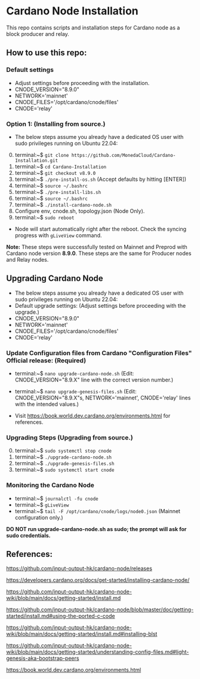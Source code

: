 # Cardano Node Installation

This repo contains scripts and installation steps for Cardano node as a block producer and relay.

## How to use this repo:

### Default settings

- Adjust settings before proceeding with the installation.
- CNODE_VERSION="8.9.0"
- NETWORK='mainnet'
- CNODE_FILES='/opt/cardano/cnode/files'
- CNODE='relay'

### Option 1: (Installing from source.)

- The below steps assume you already have a dedicated OS user with sudo privileges running on Ubuntu 22.04:

0. terminal:~$ `git clone https://github.com/MonedaCloud/Cardano-Installation.git`
1. terminal:~$ `cd Cardano-Installation`
2. terminal:~$ `git checkout v8.9.0`
3. terminal:~$ `./pre-install-os.sh` (Accept defaults by hitting [ENTER])
4. terminal:~$ `source ~/.bashrc`
5. terminal:~$ `./pre-install-libs.sh`
6. terminal:~$ `source ~/.bashrc`
7. terminal:~$ `./install-cardano-node.sh`
8. Configure env, cnode.sh, topology.json (Node Only).
9. terminal:~$ `sudo reboot`
* Node will start automatically right after the reboot. Check the syncing progress with `gLiveView` command.

**Note:** These steps were successfully tested on Mainnet and Preprod with Cardano node version **8.9.0**. These steps are the same for Producer nodes and Relay nodes.

## Upgrading Cardano Node

- The below steps assume you already have a dedicated OS user with sudo privileges running on Ubuntu 22.04:
- Default upgrade settings: (Adjust settings before proceeding with the upgrade.)
- CNODE_VERSION="8.9.0"
- NETWORK='mainnet'
- CNODE_FILES='/opt/cardano/cnode/files'
- CNODE='relay'

### Update Configuration files from Cardano "Configuration Files" Official release: (Required)

- terminal:~$ `nano upgrade-cardano-node.sh` (Edit: CNODE_VERSION="8.9.X" line with the correct version number.)
- terminal:~$ `nano upgrade-genesis-files.sh` (Edit: CNODE_VERSION="8.9.X"s, NETWORK='mainnet', CNODE='relay' lines with the intended values.)

- Visit https://book.world.dev.cardano.org/environments.html for references.

### Upgrading Steps (Upgrading from source.)

0. terminal:~$ `sudo systemctl stop cnode`
1. terminal:~$ `./upgrade-cardano-node.sh`
2. terminal:~$ `./upgrade-genesis-files.sh`
4. terminal:~$ `sudo systemctl start cnode`

### Monitoring the Cardano Node

- terminal:~$ `journalctl -fu cnode`
- terminal:~$ `gLiveView`
- terminal:~$ `tail -F /opt/cardano/cnode/logs/node0.json` (Mainnet configuration only.)


**DO NOT run upgrade-cardano-node.sh as sudo; the prompt will ask for sudo credentials.**

## References:

https://github.com/input-output-hk/cardano-node/releases

https://developers.cardano.org/docs/get-started/installing-cardano-node/

https://github.com/input-output-hk/cardano-node-wiki/blob/main/docs/getting-started/install.md

https://github.com/input-output-hk/cardano-node/blob/master/doc/getting-started/install.md#using-the-ported-c-code

https://github.com/input-output-hk/cardano-node-wiki/blob/main/docs/getting-started/install.md#installing-blst

https://github.com/input-output-hk/cardano-node-wiki/blob/main/docs/getting-started/understanding-config-files.md#light-genesis-aka-bootstrap-peers

https://book.world.dev.cardano.org/environments.html